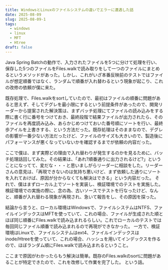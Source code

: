 ```yaml
---
title: WindowsとLinuxのファイルシステムの違いでエラーに遭遇した話
date: 2025-08-09
slug: 2025-08-09-1
tags:
  - windows
  - linux
  - MFT
  - Htree
draft: false
---
```

Java Spring Batchの動作で、入力されたファイルを5つに分けて処理を行い、保存した5つのファイルをFiles.walkで読み取りをして一つのファイルにまとめるというメソッドがあった。しかし、これがいざ本番反映前のテストではファイルが想定順番ではなく、ランダムで順番が入れ替わるという現象が起こり、これの改修の依頼が僕に来た。
<!--truncate-->
既存処理で、Files.walkをsortしていたので、最初はファイルの順番に問題があると思えず、そしてデグレを最小限にするという前提条件があったので、開発リーダーから提案された解決策は、まずバッチ処理にてファイルの読み込みをする際に書く行に番号をつけておき、最終段階で結果ファイルが出力されたら、そのファイルを再度読み込み、あらかじめつけておいた番号順にソートを行い、最終歩アイルを上書きする、という方法だった。既存処理はそのままなので、デグレの影響が一番少ない方法だったけど、ファイルのサイズも大きいので、製造後にパフォーマンスが悪くなっていないかを確認するまでが依頼の内容だった。  
  
ここで僕は、まず実際どの理由で入れ替わりが発生するのかを見るために、バッチ処理話回してみた。その結果は、「あれ?順番通りに出力されるけど?」ということになってて、変だな・・・と思いましがらリーダーに相談をした。リーダーさんの意見は、「再現できないのは気持ち悪いけど、まず依頼した通りにソートを入れておけば、原因が分からなくても解決はできる」という内容だった。
それで、僕はまずローカル上でソートを実装し、検証環境でのテストを実施した。
検証環境での実施の際に、念の為、古いソースでテストを行なったけど、なんと、順番が入れ替わる現象が再現され、急いて報告をし、その原因を探った。

結論から言うと、ローカル環境はWindowsで、ファイルシステムはNTFS、ファイルインデックスはMFTを使っていて、これの場合、ファイルが生成された順とほぼ同じ順番にFiles.walkで読み込まれるらしい。これでローカルのテストでは毎回同じファイル順番で読み込まれるので再現ができなかった。
一方で、検証環境はLinuxで、ファイルシステムはext4、ファイルインデックスはinode/Htreeを使っていて、これの場合、ハッシュを用いてインデックスを作るので、ほぼランダム順にFiles.walkで読み込まれるということ。

ここまで原因がわかったらもう解決は簡単。既存のFiles.walkのsortに問題があることが特定できたので、これを改修して作業を完了した。
という話。